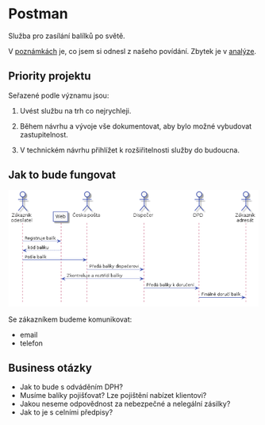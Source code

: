 # Postman

Služba pro zasílání balílků po světě.

V [poznámkách](./notes/) je, co jsem si odnesl z našeho povídání. Zbytek je v [analýze](./analyza/).

## Priority projektu

Seřazené podle významu jsou:
 
1. Uvést službu na trh co nejrychleji.

1. Během návrhu a vývoje vše dokumentovat, aby bylo možné vybudovat zastupitelnost.

1. V technickém návrhu přihlížet k rozšiřitelnosti služby do budoucna.

## Jak to bude fungovat

![Základní princip](./diagrams/out/princip.png "Základní princip")

Se zákazníkem budeme komunikovat:

* email
* telefon

## Business otázky ##

* Jak to bude s odváděním DPH?
* Musíme balíky pojišťovat? Lze pojištění nabízet klientovi?
* Jakou neseme odpovědnost za nebezpečné a nelegální zásilky?
* Jak to je s celními předpisy?


